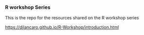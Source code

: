 ### R workshop Series 

This is the repo for the resources shared on the R workshop series

https://dilancaro.github.io/R-Workshop/introduction.html
